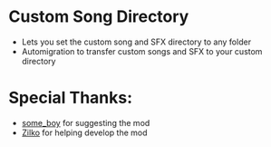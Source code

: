 # Custom Song Directory
* Lets you set the custom song and SFX directory to any folder
* Automigration to transfer custom songs and SFX to your custom directory

# Special Thanks:
* [some_boy](user:10300913) for suggesting the mod
* [Zilko](user:10300913) for helping develop the mod